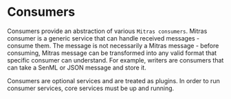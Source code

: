 # Consumers

Consumers provide an abstraction of various `Mitras consumers`.
Mitras consumer is a generic service that can handle received messages - consume them.
The message is not necessarily a Mitras message - before consuming, Mitras message can
be transformed into any valid format that specific consumer can understand. For example,
writers are consumers that can take a SenML or JSON message and store it.

Consumers are optional services and are treated as plugins. In order to
run consumer services, core services must be up and running.
